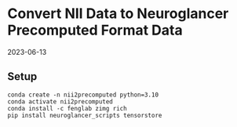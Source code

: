 # Convert NII Data to Neuroglancer Precomputed Format Data

2023-06-13

## Setup

```shell
conda create -n nii2precomputed python=3.10
conda activate nii2precomputed
conda install -c fenglab zimg rich
pip install neuroglancer_scripts tensorstore
```